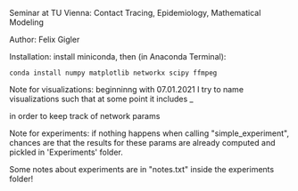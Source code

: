 Seminar at TU Vienna: Contact Tracing, Epidemiology, Mathematical Modeling

Author: Felix Gigler



Installation:
	install miniconda, then (in Anaconda Terminal):

	conda install numpy matplotlib networkx scipy ffmpeg

Note for visualizations:
	beginninng with 07.01.2021 I try to name visualizations such that at some point it includes <nr of nodes>_<p> in order to keep track of network params

Note for experiments:
	if nothing happens when calling "simple_experiment", chances are that the results for these params are already computed and pickled in 'Experiments' folder.

Some notes about experiments are in "notes.txt" inside the experiments folder!

